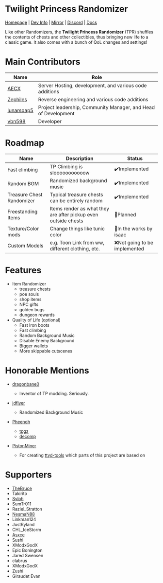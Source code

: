# Twilight Princess Randomizer
[Homepage](https://rando.zeldatp.net) | [Dev Info](https://wiki.zeldatp.net/Dev) | [Mirror](https://git.aecx.cc) | [Discord](https://discord.zeldatp.net) | [Docs](https://zsrtp.github.io/Randomizer)

Like other Randomizers, the **Twilight Princess Randomizer** (TPR) shuffles the contents of chests and other collectibles, thus bringing new life to a classic game. It also comes with a bunch of QoL changes and settings!

# Main Contributors
|Name|Role|
|----------------|-------------------------------|
|[AECX](//github.com/AECX)|Server Hosting, development, and various code additions|
|[Zephiles](//github.com/Zephiles)|Reverse engineering and various code additions|
|[lunarsoap5](//github.com/lunarsoap5)|Project leadership, Community Manager, and Head of Development|
|[vbn598](//github.com/vbn598)|Developer|

# Roadmap
|Name            |Description|Status|
|----------------|--------------|-------------------------------|
|Fast climbing|TP Climbing is slooooooooooow|✔️Implemented|
|Random BGM|Randomized background music|✔️Implemented|
|Treasure Chest Randomizer|Typical treasure chests can be entirely random|✔️Implemented|
|Freestanding Items|Items render as what they are after pickup even outside chests|🔧Planned|
|Texture/Color mods|Change things like tunic color|🔧In the works by isaac|
|Custom Models|e.g. Toon Link from ww, different clothing, etc.|❌Not going to be implemented|

# Features
* Item Randomizer
  * treasure chests
  * poe souls
  * shop items
  * NPC gifts
  * golden bugs
  * dungeon rewards
* Quality of Life (optional)
  * Fast Iron boots
  * Fast climbing
  * Random Background Music
  * Disable Enemy Background
  * Bigger wallets
  * More skippable cutscenes

# Honorable Mentions
* [dragonbane0](//github.com/dragonbane0)
    * Inventor of TP modding. Seriously.

* [jdflyer](//github.com/jdflyer)
    * Randomized Background Music

* [Pheenoh](//github.com/Pheenoh)
    * [tpgz](//github.com/zsrtp/tpgz)
    * [decomp](//github.com/zsrtp/decomp)

* [PistonMiner](//github.com/PistonMiner)
    * For creating [ttyd-tools](//github.com/PistonMiner/ttyd-tools) which parts of this project are based on

# Supporters
* [TheBruce](//twitter.com/The_Bruce1)
* Takirito
* [Syloh](https://twitter.com/Syloh11)
* SumTr011
* Raziel_Stratton
* [NesmaN88](//twitter.com/NesmaN88j)
* Linkman124
* JustRyland
* CHL_IceStorm
* [Asxce](//twitter.com/dAsxce2)
* Sushi
* XModxGodX
* Epic Bonington
* Jared Swensen
* clabrus
* XModxGodX
* Zushi
* Giraudet Evan